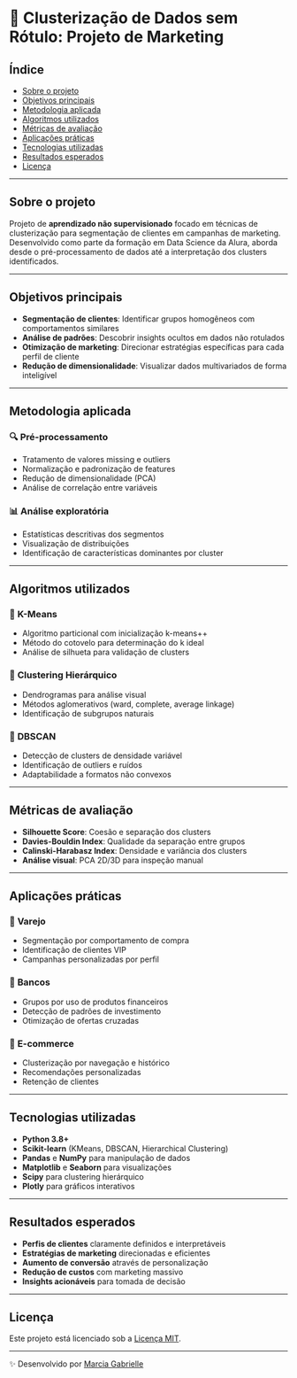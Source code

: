 # 🎯 Clusterização de Dados sem Rótulo: Projeto de Marketing

## Índice
- [Sobre o projeto](#sobre-o-projeto)
- [Objetivos principais](#objetivos-principais)
- [Metodologia aplicada](#metodologia-aplicada)
- [Algoritmos utilizados](#algoritmos-utilizados)
- [Métricas de avaliação](#métricas-de-avaliação)
- [Aplicações práticas](#aplicações-práticas)
- [Tecnologias utilizadas](#tecnologias-utilizadas)
- [Resultados esperados](#resultados-esperados)
- [Licença](#licença)

---

## Sobre o projeto
Projeto de **aprendizado não supervisionado** focado em técnicas de clusterização para segmentação de clientes em campanhas de marketing. Desenvolvido como parte da formação em Data Science da Alura, aborda desde o pré-processamento de dados até a interpretação dos clusters identificados.

---

## Objetivos principais
- **Segmentação de clientes**: Identificar grupos homogêneos com comportamentos similares
- **Análise de padrões**: Descobrir insights ocultos em dados não rotulados
- **Otimização de marketing**: Direcionar estratégias específicas para cada perfil de cliente
- **Redução de dimensionalidade**: Visualizar dados multivariados de forma inteligível

---

## Metodologia aplicada
### 🔍 **Pré-processamento**
- Tratamento de valores missing e outliers
- Normalização e padronização de features
- Redução de dimensionalidade (PCA)
- Análise de correlação entre variáveis

### 📊 **Análise exploratória**
- Estatísticas descritivas dos segmentos
- Visualização de distribuições
- Identificação de características dominantes por cluster

---

## Algoritmos utilizados
### 🎯 **K-Means**
- Algoritmo particional com inicialização k-means++
- Método do cotovelo para determinação do k ideal
- Análise de silhueta para validação de clusters

### 🌳 **Clustering Hierárquico**
- Dendrogramas para análise visual
- Métodos aglomerativos (ward, complete, average linkage)
- Identificação de subgrupos naturais

### 🔵 **DBSCAN**
- Detecção de clusters de densidade variável
- Identificação de outliers e ruídos
- Adaptabilidade a formatos não convexos

---

## Métricas de avaliação
- **Silhouette Score**: Coesão e separação dos clusters
- **Davies-Bouldin Index**: Qualidade da separação entre grupos
- **Calinski-Harabasz Index**: Densidade e variância dos clusters
- **Análise visual**: PCA 2D/3D para inspeção manual

---

## Aplicações práticas
### 🏪 **Varejo**
- Segmentação por comportamento de compra
- Identificação de clientes VIP
- Campanhas personalizadas por perfil

### 🏦 **Bancos**
- Grupos por uso de produtos financeiros
- Detecção de padrões de investimento
- Otimização de ofertas cruzadas

### 📱 **E-commerce**
- Clusterização por navegação e histórico
- Recomendações personalizadas
- Retenção de clientes

---

## Tecnologias utilizadas
- **Python 3.8+**
- **Scikit-learn** (KMeans, DBSCAN, Hierarchical Clustering)
- **Pandas** e **NumPy** para manipulação de dados
- **Matplotlib** e **Seaborn** para visualizações
- **Scipy** para clustering hierárquico
- **Plotly** para gráficos interativos

---

## Resultados esperados
- **Perfis de clientes** claramente definidos e interpretáveis
- **Estratégias de marketing** direcionadas e eficientes
- **Aumento de conversão** através de personalização
- **Redução de custos** com marketing massivo
- **Insights acionáveis** para tomada de decisão

---

## Licença
Este projeto está licenciado sob a [Licença MIT](https://opensource.org/licenses/MIT).

---

✨ Desenvolvido por [Marcia Gabrielle](https://github.com/Gabriellemga)

